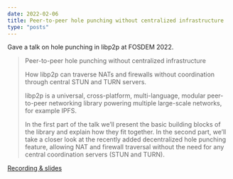 ```yaml
---
date: 2022-02-06
title: Peer-to-peer hole punching without centralized infrastructure
type: "posts"
---
```


Gave a talk on hole punching in libp2p at FOSDEM 2022.

> Peer-to-peer hole punching without centralized infrastructure
>
> How libp2p can traverse NATs and firewalls without coordination through
> central STUN and TURN servers.
>
> libp2p is a universal, cross-platform, multi-language, modular peer-to-peer
> networking library powering multiple large-scale networks, for example IPFS.
>
> In the first part of the talk we’ll present the basic building blocks of the
> library and explain how they fit together. In the second part, we’ll take a
> closer look at the recently added decentralized hole punching feature,
> allowing NAT and firewall traversal without the need for any central
> coordination servers (STUN and TURN).

[Recording &
slides](https://fosdem.org/2022/schedule/event/peer_to_peer_hole_punching_without_centralized_infrastructure/)

